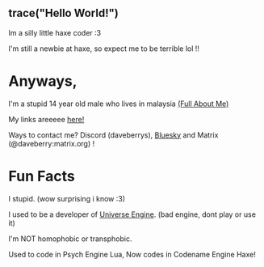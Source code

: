 ## trace("Hello World!")

Im a silly little haxe coder :3

I'm still a newbie at haxe, so expect me to be terrible lol !!

# Anyways,

I'm a stupid 14 year old male who lives in malaysia [(Full About Me)](https://daveberry.netlify.app/daveberry/aboutme)

My links areeeee [here!](https://daveberry.netlify.app/)

Ways to contact me? Discord (daveberrys), [Bluesky](https://bsky.app/profile/weirdpersontbh.bsky.social) and Matrix (@daveberry:matrix.org) !

# Fun Facts

I stupid. (wow surprising i know :3)

I used to be a developer of [Universe Engine](https://github.com/VideoBotYT/Universe-Engine). (bad engine, dont play or use it)

I'm NOT homophobic or transphobic.

Used to code in Psych Engine Lua, Now codes in Codename Engine Haxe!
